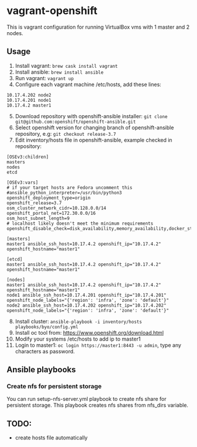 # vagrant-openshift

This is vagrant configuration for running VirtualBox vms with 1 master and 2 nodes.

## Usage
1. Install vagrant: `brew cask install vagrant`
2. Install ansible: `brew install ansible`
3. Run vagrant: `vagrant up`
4. Configure each vagrant machine /etc/hosts, add these lines:
```
10.17.4.202 node2
10.17.4.201 node1
10.17.4.2 master1
```
5. Download repository with openshift-ansible installer: `git clone git@github.com:openshift/openshift-ansible.git`
6. Select openshift version for changing branch of openshift-ansible repository, e.g: `git checkout release-3.7`
7. Edit inventory/hosts file in openshift-ansible, example checked in repository:
```
[OSEv3:children]
masters
nodes
etcd

[OSEv3:vars]
# if your target hosts are Fedora uncomment this
#ansible_python_interpreter=/usr/bin/python3
openshift_deployment_type=origin
openshift_release=3.7
osm_cluster_network_cidr=10.128.0.0/14
openshift_portal_net=172.30.0.0/16
osm_host_subnet_length=9
# localhost likely doesn't meet the minimum requirements
openshift_disable_check=disk_availability,memory_availability,docker_storage

[masters]
master1 ansible_ssh_host=10.17.4.2 openshift_ip="10.17.4.2" openshift_hostname="master1"

[etcd]
master1 ansible_ssh_host=10.17.4.2 openshift_ip="10.17.4.2" openshift_hostname="master1"

[nodes]
master1 ansible_ssh_host=10.17.4.2 openshift_ip="10.17.4.2" openshift_hostname="master1"
node1 ansible_ssh_host=10.17.4.201 openshift_ip="10.17.4.201" openshift_node_labels="{'region': 'infra', 'zone': 'default'}"
node2 ansible_ssh_host=10.17.4.202 openshift_ip="10.17.4.202" openshift_node_labels="{'region': 'infra', 'zone': 'default'}"
```
8. Install cluster: `ansible-playbook -i inventory/hosts playbooks/byo/config.yml`
9. Install oc tool from: https://www.openshift.org/download.html
10. Modify your systems /etc/hosts to add ip to master1
11. Login to master1: `oc login https://master1:8443 -u admin`, type any characters as password.

## Ansible playbooks
### Create nfs for persistent storage
You can run setup-nfs-server.yml playbook to create nfs share for persistent storage.
This playbook creates nfs shares from nfs_dirs variable.

## TODO:
* create hosts file automatically
